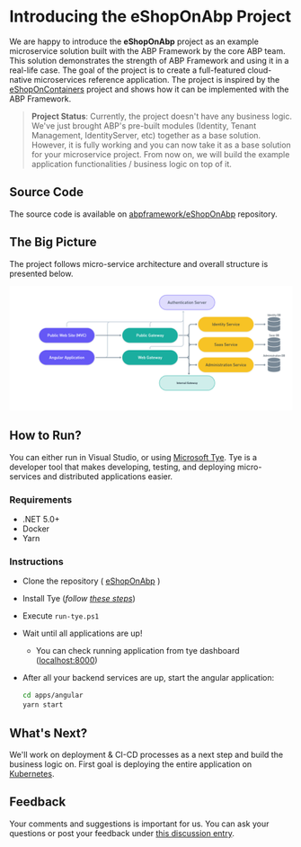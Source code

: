 # Introducing the eShopOnAbp Project

We are happy to introduce the **eShopOnAbp** project as an example microservice solution built with the ABP Framework by the core ABP team. This solution demonstrates the strength of ABP Framework and using it in a real-life case. The goal of the project is to create a full-featured cloud-native microservices reference application. The project is inspired by the [eShopOnContainers](https://github.com/dotnet-architecture/eShopOnContainers) project and shows how it can be implemented with the ABP Framework.

> **Project Status**: Currently, the project doesn't have any business logic. We've just brought ABP's pre-built modules (Identity, Tenant Management, IdentityServer, etc) together as a base solution. However, it is fully working and you can now take it as a base solution for your microservice project. From now on, we will build the example application functionalities / business logic on top of it.

## Source Code

The source code is available on [abpframework/eShopOnAbp](https://github.com/abpframework/eShopOnAbp) repository.

## The Big Picture

The project follows micro-service architecture and overall structure is presented below.

![eShopOnAbp Overall Solution](images/eShopOnAbp-Overall-Solution.png)

## How to Run?

You can either run in Visual Studio, or using [Microsoft Tye](https://github.com/dotnet/tye). Tye is a developer tool that makes developing, testing, and deploying micro-services and distributed applications easier.

 ### Requirements

- .NET 5.0+
- Docker
- Yarn

### Instructions

- Clone the repository ( [eShopOnAbp](https://github.com/abpframework/eShopOnAbp) )

- Install Tye (*follow [these steps](https://github.com/dotnet/tye/blob/main/docs/getting_started.md#installing-tye)*)

- Execute `run-tye.ps1`

- Wait until all applications are up!

  - You can check running application from tye dashboard ([localhost:8000](http://127.0.0.1:8000/))

- After all your backend services are up, start the angular application:

  ```bash
  cd apps/angular
  yarn start
  ```

## What's Next?

We'll work on deployment & CI-CD processes as a next step and build the business logic on. First goal is deploying the entire application on [Kubernetes](https://kubernetes.io/).

## Feedback

Your comments and suggestions is important for us. You can ask your questions or post your feedback under [this discussion entry](https://github.com/abpframework/abp/discussions/9536).
